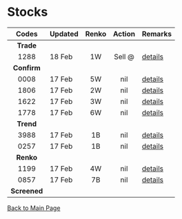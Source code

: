 # Stocks

Codes        | Updated | Renko | Action  | Remarks
:---:        | :---    | :---: | :---:   | :---
**Trade**    | 
1288         | 18 Feb  | 1W    | Sell @ | [details](https://alwinwoo.github.io/stocks/1288.html)
**Confirm**  |
0008         | 17 Feb  | 5W    | nil    | [details](https://alwinwoo.github.io/stocks/0008.html)
1806         | 17 Feb  | 2W    | nil    | [details](https://alwinwoo.github.io/stocks/1806.html)
1622         | 17 Feb  | 3W    | nil    | [details](https://alwinwoo.github.io/stocks/1622.html)
1778         | 17 Feb  | 6W    | nil    | [details](https://alwinwoo.github.io/stocks/1778.html)
**Trend**    |
3988         | 17 Feb  | 1B    | nil    | [details](https://alwinwoo.github.io/stocks/3988.html)
0257         | 17 Feb  | 1B    | nil    | [details](https://alwinwoo.github.io/stocks/0257.html)
**Renko**    |
1199         | 17 Feb  | 4W    | nil    | [details](https://alwinwoo.github.io/stocks/1199.html)
0857         | 17 Feb  | 7B    | nil    | [details](https://alwinwoo.github.io/stocks/0857.html)
**Screened** |

[Back to Main Page](https://alwinwoo.github.io/)
